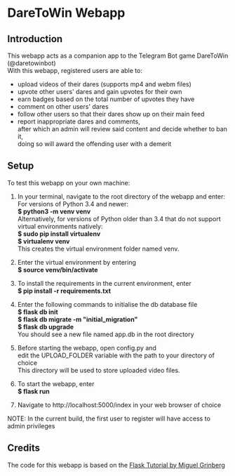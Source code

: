 # DareToWin Webapp

## Introduction

This webapp acts as a companion app to the Telegram Bot game DareToWin (@daretowinbot)<br>
With this webapp, registered users are able to:
* upload videos of their dares (supports mp4 and webm files)
* upvote other users' dares and gain upvotes for their own
* earn badges based on the total number of upvotes they have
* comment on other users' dares
* follow other users so that their dares show up on their main feed
* report inappropriate dares and comments,<br>
  after which an admin will review said content and decide whether to ban it,<br>
  doing so will award the offending user with a demerit

## Setup

To test this webapp on your own machine:

1. In your terminal, navigate to the root directory of the webapp and enter:<br>
    For versions of Python 3.4 and newer:<br>
    __$ python3 -m venv venv__<br>
    Alternatively, for versions of Python older than 3.4 that do not support virtual environments natively:<br>
    __$ sudo pip install virtualenv__<br>
    __$ virtualenv venv__<br>
   This creates the virtual environment folder named venv.<br>

2. Enter the virtual environment by entering<br>
    __$ source venv/bin/activate__<br>
    
3. To install the requirements in the current environment, enter<br>
    __$ pip install -r requirements.txt__<br>
    
4. Enter the following commands to initialise the db database file<br>
    __$ flask db init__<br>
    __$ flask db migrate -m "initial_migration"__<br>
    __$ flask db upgrade__<br>
   You should see a new file named app.db in the root directory<br>
   
5. Before starting the webapp, open config.py and <br>
   edit the UPLOAD_FOLDER variable with the path to your directory of choice<br>
   This directory will be used to store uploaded video files.<br>

5. To start the webapp, enter<br>
   __$ flask run__<br>
    
6. Navigate to http://localhost:5000/index in your web browser of choice

NOTE: In the current build, the first user to register will have access to admin privileges

## Credits
The code for this webapp is based on the <a href="https://blog.miguelgrinberg.com/post/the-flask-mega-tutorial-part-i-hello-world" target="_blank">Flask Tutorial by Miguel Grinberg</a>
